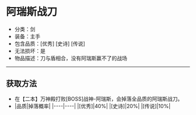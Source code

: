 # 阿瑞斯战刀
* 分类：剑
* 装备：主手
* 包含品质：[优秀] [史诗] [传说]
* 无法损坏：是
* 物品描述：刀与盾相合，没有阿瑞斯赢不了的战场
---
## 获取方法
* 在【二本】万神殿打败[BOSS]战神-阿瑞斯，会掉落全品质的阿瑞斯战刀。
* |品质|掉落概率|
|----|----|
|[优秀]|40%|
|[史诗]|20%|
|[传说]|10%|

